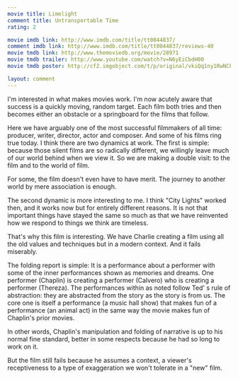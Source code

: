 ```yaml
---
movie title: Limelight
comment title: Untransportable Time
rating: 2

movie imdb link: http://www.imdb.com/title/tt0044837/
comment imdb link: http://www.imdb.com/title/tt0044837/reviews-40
movie tmdb link: http://www.themoviedb.org/movie/28971
movie tmdb trailer: http://www.youtube.com/watch?v=N6yEiCbdH00
movie tmdb poster: http://cf2.imgobject.com/t/p/original/vkiQq1ny1RwNCkIDp8qd7tf7zTv.jpg

layout: comment
---
```


I'm interested in what makes movies work. I'm now acutely aware that success is a quickly moving, random target. Each film both tries and then becomes either an obstacle or a springboard for the films that follow.

Here we have arguably one of the most successful filmmakers of all time: producer, writer, director, actor and composer. And some of his films ring true today. I think there are two dynamics at work. The first is simple: because those silent films are so radically different, we willingly leave much of our world behind when we view it. So we are making a double visit: to the film and to the world of film.

For some, the film doesn't even have to have merit. The journey to another world by mere association is enough.

The second dynamic is more interesting to me. I think "City Lights" worked then, and it works now but for entirely different reasons. It is not that important things have stayed the same so much as that we have reinvented how we respond to things we think are timeless.

That's why this film is interesting. We have Charlie creating a film using all the old values and techniques but in a modern context. And it fails miserably. 

The folding report is simple: It is a performance about a performer with some of the inner performances shown as memories and dreams. One performer (Chaplin) is creating a performer (Calvero) who is creating a performer (Thereza). The performances within as noted follow Ted' s rule of abstraction: they are abstracted from the story as the story is from us. The core one is itself a performance (a music hall show) that makes fun of a performance (an animal act) in the same way the movie makes fun of Chaplin's prior movies.

In other words, Chaplin's manipulation and folding of narrative is up to his normal fine standard, better in some respects because he had so long to work on it.

But the film still fails because he assumes a context, a viewer's receptiveness to a type of exaggeration we won't tolerate in a "new" film.